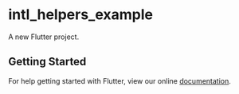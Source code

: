 # intl_helpers_example

A new Flutter project.

## Getting Started

For help getting started with Flutter, view our online
[documentation](https://flutter.io/).
